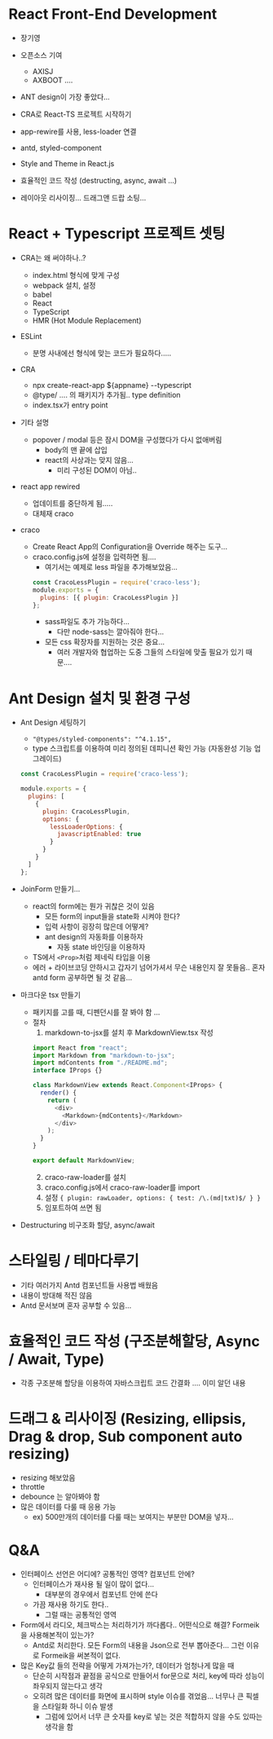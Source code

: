 # React Front-End Development
- 장기영
- 오픈소스 기여
  - AXISJ
  - AXBOOT ....
- ANT design이 가장 좋았다...

- CRA로 React-TS 프로젝트 시작하기
- app-rewire를 사용, less-loader 연결
- antd, styled-component
- Style and Theme in React.js
- 효율적인 코드 작성 (destructing, async, await ...)
- 레이아웃 리사이징...  드래그앤 드랍 소팅...

# React + Typescript 프로젝트 셋팅
- CRA는 왜 써야하나..?
  - index.html 형식에 맞게 구성
  - webpack 설치, 설정
  - babel
  - React
  - TypeScript
  - HMR (Hot Module Replacement)
  
- ESLint
  - 분명 사내에선 형식에 맞는 코드가 필요하다.....
  
- CRA
  - npx create-react-app ${appname} --typescript
  - @type/ .... 의 패키지가 추가됨.. type definition
  - index.tsx가 entry point
  
- 기타 설명
  - popover / modal 등은 잠시 DOM을 구성했다가 다시 없애버림
    - body의 맨 끝에 삽입
    - react의 사상과는 맞지 않음...
      - 미리 구성된 DOM이 아님..
      
- react app rewired
  - 업데이트를 중단하게 됨.....
  - 대체재 craco
  
- craco
  - Create React App의 Configuration을 Override 해주는 도구...
  - craco.config.js에 설정을 입력하면 됨....
    - 여기서는 예제로 less 파일을 추가해보았음...
    ```js
    const CracoLessPlugin = require('craco-less');
    module.exports = {
      plugins: [{ plugin: CracoLessPlugin }]
    };
    ```
    - sass파일도 추가 가능하다...
      - 다만 node-sass는 깔아줘야 한다...
    - 모든 css 확장자를 지원하는 것은 중요...
      - 여러 개발자와 협업하는 도중 그들의 스타일에 맞출 필요가 있기 때문....

# Ant Design 설치 및 환경 구성
- Ant Design 세팅하기
  - `"@types/styled-components": "^4.1.15",`
  - type 스크립트를 이용하여 미리 정의된 데피니션 확인 가능 (자동완성 기능 업그레이드)
  ```js
  const CracoLessPlugin = require('craco-less');

  module.exports = {
    plugins: [
      {
        plugin: CracoLessPlugin,
        options: {
          lessLoaderOptions: {
            javascriptEnabled: true
          }
        }
      }
    ]
  };
  ```
- JoinForm 만들기...
  - react의 form에는 뭔가 귀찮은 것이 있음
    - 모든 form의 input들을 state화 시켜야 한다?
    - 입력 사항이 굉장히 많은데 어떻게?
    - ant design의 자동화를 이용하자
      - 자동 state 바인딩을 이용하자
  - TS에서 `<Prop>`처럼 제네릭 타입을 이용
  - 에러 + 라이브코딩 안하시고 갑자기 넘어가셔서 무슨 내용인지 잘 못들음.. 혼자 antd form 공부하면 될 것 같음...
- 마크다운 tsx 만들기
  - 패키지를 고를 때, 디펜던시를 잘 봐야 함 ...
  - 절차
    1. markdown-to-jsx를 설치 후 MarkdownView.tsx 작성
    ```js
    import React from "react";
    import Markdown from "markdown-to-jsx";
    import mdContents from "./README.md";
    interface IProps {}

    class MarkdownView extends React.Component<IProps> {
      render() {
        return (
          <div>
            <Markdown>{mdContents}</Markdown>
          </div>
        );
      }
    }

    export default MarkdownView;
    ```
    2. craco-raw-loader를 설치 
    3. craco.config.js에서 craco-raw-loader를 import
    4. 설정 `{ plugin: rawLoader, options: { test: /\.(md|txt)$/ } }`
    5. 임포트하여 쓰면 됨

- Destructuring 비구조화 할당, async/await

# 스타일링 / 테마다루기
- 기타 여러가지 Antd 컴포넌트들 사용법 배웠음
- 내용이 방대해 적진 않음 
- Antd 문서보며 혼자 공부할 수 있음... 


# 효율적인 코드 작성 (구조분해할당, Async / Await, Type)
- 각종 구조분해 할당을 이용하여 자바스크립트 코드 간결화 .... 이미 알던 내용


# 드래그 & 리사이징 (Resizing, ellipsis, Drag & drop, Sub component auto resizing)
- resizing 해보았음
- throttle
- debounce 는 알아봐야 함
- 많은 데이터를 다룰 때 응용 가능
  - ex) 500만개의 데이터를 다룰 때는 보여지는 부분만 DOM을 넣자...

# Q&A
- 인터페이스 선언은 어디에? 공통적인 영역? 컴포넌트 안에?
  - 인터페이스가 재사용 될 일이 많이 없다...
    - 대부분의 경우에서 컴포넌트 안에 쓴다
  - 가끔 재사용 하기도 한다..
    - 그럴 때는 공통적인 영역
- Form에서 라디오, 체크박스는 처리하기가 까다롭다.. 어떤식으로 해결? Formeik을 사용해본적이 있는가?
  - Antd로 처리한다. 모든 Form의 내용을 Json으로 전부 뽑아준다... 그런 이유로 Formeik을 써본적이 없다.
- 많은 Key값 들의 전략을 어떻게 가져가는가?, 데이터가 엄청나게 많을 때
  - 단순히 시작점과 끝점을 공식으로 만들어서 for문으로 처리, key에 따라 성능이 좌우되지 않는다고 생각
  - 오히려 많은 데이터를 화면에 표시하며 style 이슈를 겪었음... 너무나 큰 픽셀을 스타일화 하니 이슈 발생
    - 그럼에 있어서 너무 큰 숫자를 key로 넣는 것은 적합하지 않을 수도 있따는 생각을 함
